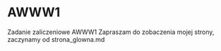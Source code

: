 # AWWW1
Zadanie zaliczeniowe AWWW1
Zapraszam do zobaczenia mojej strony, zaczynamy od strona_glowna.md
